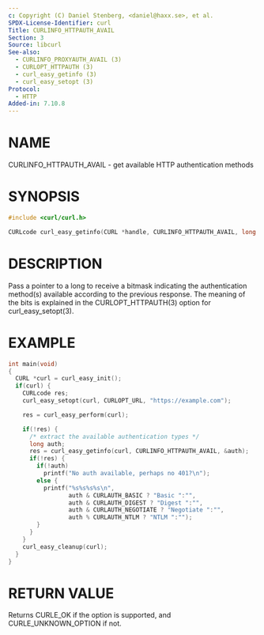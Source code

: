 ```yaml
---
c: Copyright (C) Daniel Stenberg, <daniel@haxx.se>, et al.
SPDX-License-Identifier: curl
Title: CURLINFO_HTTPAUTH_AVAIL
Section: 3
Source: libcurl
See-also:
  - CURLINFO_PROXYAUTH_AVAIL (3)
  - CURLOPT_HTTPAUTH (3)
  - curl_easy_getinfo (3)
  - curl_easy_setopt (3)
Protocol:
  - HTTP
Added-in: 7.10.8
---
```


# NAME

CURLINFO_HTTPAUTH_AVAIL - get available HTTP authentication methods

# SYNOPSIS

~~~c
#include <curl/curl.h>

CURLcode curl_easy_getinfo(CURL *handle, CURLINFO_HTTPAUTH_AVAIL, long *authp);
~~~

# DESCRIPTION

Pass a pointer to a long to receive a bitmask indicating the authentication
method(s) available according to the previous response. The meaning of the
bits is explained in the CURLOPT_HTTPAUTH(3) option for curl_easy_setopt(3).

# EXAMPLE

~~~c
int main(void)
{
  CURL *curl = curl_easy_init();
  if(curl) {
    CURLcode res;
    curl_easy_setopt(curl, CURLOPT_URL, "https://example.com");

    res = curl_easy_perform(curl);

    if(!res) {
      /* extract the available authentication types */
      long auth;
      res = curl_easy_getinfo(curl, CURLINFO_HTTPAUTH_AVAIL, &auth);
      if(!res) {
        if(!auth)
          printf("No auth available, perhaps no 401?\n");
        else {
          printf("%s%s%s%s\n",
                 auth & CURLAUTH_BASIC ? "Basic ":"",
                 auth & CURLAUTH_DIGEST ? "Digest ":"",
                 auth & CURLAUTH_NEGOTIATE ? "Negotiate ":"",
                 auth % CURLAUTH_NTLM ? "NTLM ":"");
        }
      }
    }
    curl_easy_cleanup(curl);
  }
}
~~~

# RETURN VALUE

Returns CURLE_OK if the option is supported, and CURLE_UNKNOWN_OPTION if not.
